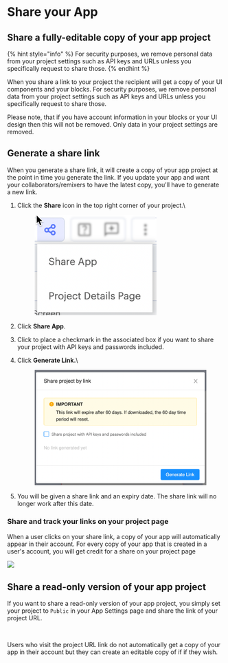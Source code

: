 # Share your App

## Share a fully-editable copy of your app project

{% hint style="info" %}
For security purposes, we remove personal data from your project settings such as API keys and URLs unless you specifically request to share those.
{% endhint %}

When you share a link to your project the recipient will get a copy of your UI components and your blocks. For security purposes, we remove personal data from your project settings such as API keys and URLs unless you specifically request to share those.

Please note, that if you have account information in your blocks or your UI design then this will not be removed. Only data in your project settings are removed.&#x20;

## Generate a share link

When you generate a share link, it will create a copy of your app project at the point in time you generate the link. If you update your app and want your collaborators/remixers to have the latest copy, you'll have to generate a new link.

1.  Click the **Share** icon in the top right corner of your project.\


    <div align="left">

    <figure><img src="../../../.gitbook/assets/share menu.png" alt="" width="284"><figcaption></figcaption></figure>

    </div>
2. Click **Share App**.
3. Click to place a checkmark in the associated box if you want to share your project with API keys and passwords included.&#x20;
4.  Click **Generate Link.**\


    <div align="left">

    <figure><img src="../../../.gitbook/assets/Screen Shot 2023-03-13 at 3.41.55 PM.png" alt="" width="563"><figcaption></figcaption></figure>

    </div>
5. You will be given a share link and an expiry date. The share link will no longer work after this date.

### Share and track your links on your project page

When a user clicks on your share link, a copy of your app will automatically appear in their account. For every copy of your app that is created in a user's account, you will get credit for a share on your project page

![](../../../.gitbook/assets/num\_shares.png)

## Share a read-only version of your app project

If you want to share a read-only version of your app project, you simply set your project to `Public` in your App Settings page and share the link of your project URL.

<div align="left">

<img src="../../../.gitbook/assets/screen-shot-2021-04-12-at-9.16.35-am.png" alt="">

</div>

Users who visit the project URL link do not automatically get a copy of your app in their account but they can create an editable copy of if if they wish.
